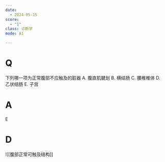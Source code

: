 ```yaml
---
date:
  - 2024-05-15
score:
  - "1"
class: 诊断学
mode: A1

---
```

# Q
下列哪一项为正常腹部不应触及的脏器
A. 腹直肌腱划 
B. 横结肠 
C. 腰椎椎体
D. 乙状结肠 
E. 子宫

# A

E


# D
![[腹部正常可触及结构]]